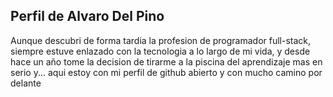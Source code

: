 ## Perfil de Alvaro Del Pino

Aunque descubri de forma tardia la profesion de programador full-stack, siempre estuve enlazado con la tecnologia a lo largo de mi vida, y desde hace un año tome la decision de tirarme a la piscina del aprendizaje mas en serio y... aqui estoy con mi perfil de github abierto y con mucho camino por delante
